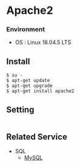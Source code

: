 # Apache2
### Environment
- OS : Linux 18.04.5 LTS

## Install
```
$ su -
$ apt-get update
$ apt-get upgrade
$ apt-get install apache2
```

## Setting
```
```

## Related Service
- SQL
  - [MySQL](./MySQL.md)

